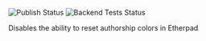 ![Publish Status](https://github.com/ether/ep_disable_reset_authorship_colours/workflows/Node.js%20Package/badge.svg) ![Backend Tests Status](https://github.com/ether/ep_disable_reset_authorship_colours/workflows/Backend%20tests/badge.svg)

Disables the ability to reset authorship colors in Etherpad

